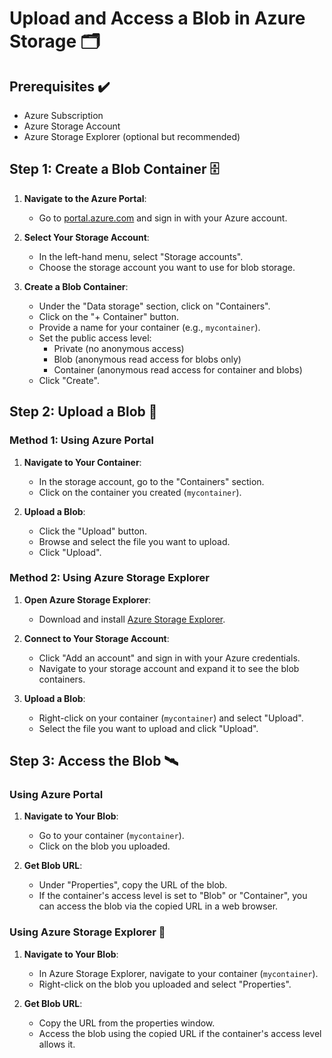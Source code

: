 # Upload and Access a Blob in Azure Storage 🗂️

## Prerequisites ✔️
- Azure Subscription
- Azure Storage Account
- Azure Storage Explorer (optional but recommended)

## Step 1: Create a Blob Container 🗄️

1. **Navigate to the Azure Portal**:
   - Go to [portal.azure.com](https://portal.azure.com/) and sign in with your Azure account.

2. **Select Your Storage Account**:
   - In the left-hand menu, select "Storage accounts".
   - Choose the storage account you want to use for blob storage.

3. **Create a Blob Container**:
   - Under the "Data storage" section, click on "Containers".
   - Click on the "+ Container" button.
   - Provide a name for your container (e.g., `mycontainer`).
   - Set the public access level:
     - Private (no anonymous access)
     - Blob (anonymous read access for blobs only)
     - Container (anonymous read access for container and blobs)
   - Click "Create".

## Step 2: Upload a Blob 📡

### Method 1: Using Azure Portal

1. **Navigate to Your Container**:
   - In the storage account, go to the "Containers" section.
   - Click on the container you created (`mycontainer`).

2. **Upload a Blob**:
   - Click the "Upload" button.
   - Browse and select the file you want to upload.
   - Click "Upload".

### Method 2: Using Azure Storage Explorer

1. **Open Azure Storage Explorer**:
   - Download and install [Azure Storage Explorer](https://azure.microsoft.com/en-us/features/storage-explorer/).

2. **Connect to Your Storage Account**:
   - Click "Add an account" and sign in with your Azure credentials.
   - Navigate to your storage account and expand it to see the blob containers.

3. **Upload a Blob**:
   - Right-click on your container (`mycontainer`) and select "Upload".
   - Select the file you want to upload and click "Upload".

## Step 3: Access the Blob 🛰️

### Using Azure Portal

1. **Navigate to Your Blob**:
   - Go to your container (`mycontainer`).
   - Click on the blob you uploaded.

2. **Get Blob URL**:
   - Under "Properties", copy the URL of the blob.
   - If the container's access level is set to "Blob" or "Container", you can access the blob via the copied URL in a web browser.

### Using Azure Storage Explorer 🔧

1. **Navigate to Your Blob**:
   - In Azure Storage Explorer, navigate to your container (`mycontainer`).
   - Right-click on the blob you uploaded and select "Properties".

2. **Get Blob URL**:
   - Copy the URL from the properties window.
   - Access the blob using the copied URL if the container's access level allows it.
